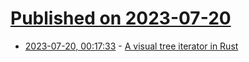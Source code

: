 # [Published on 2023-07-20](index.md)

* [2023-07-20, 00:17:33](https://lobste.rs/s/tazi2p/visual_tree_iterator_rust) - [A visual tree iterator in Rust](https://blog.danieljanus.pl/2023/07/20/iterating-trees/)
